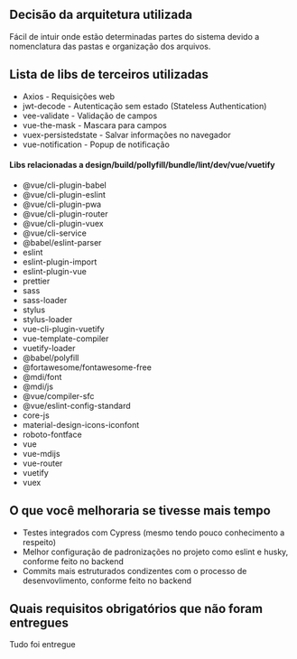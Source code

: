 ## Decisão da arquitetura utilizada
	
Fácil de intuir onde estão determinadas partes do sistema devido a nomenclatura das pastas e organização dos arquivos.


## Lista de libs de terceiros utilizadas

* Axios - Requisições web
* jwt-decode - Autenticação sem estado (Stateless Authentication)
* vee-validate - Validação de campos
* vue-the-mask - Mascara para campos
* vuex-persistedstate - Salvar informações no navegador
* vue-notification - Popup de notificação

#### Libs relacionadas a design/build/pollyfill/bundle/lint/dev/vue/vuetify

* @vue/cli-plugin-babel
* @vue/cli-plugin-eslint
* @vue/cli-plugin-pwa
* @vue/cli-plugin-router
* @vue/cli-plugin-vuex
* @vue/cli-service
* @babel/eslint-parser
* eslint
* eslint-plugin-import
* eslint-plugin-vue
* prettier
* sass 
* sass-loader
* stylus
* stylus-loader
* vue-cli-plugin-vuetify
* vue-template-compiler
* vuetify-loader
* @babel/polyfill
* @fortawesome/fontawesome-free
* @mdi/font
* @mdi/js
* @vue/compiler-sfc
* @vue/eslint-config-standard
* core-js
* material-design-icons-iconfont
* roboto-fontface
* vue
* vue-mdijs
* vue-router
* vuetify
* vuex


## O que você melhoraria se tivesse mais tempo

* Testes integrados com Cypress (mesmo tendo pouco conhecimento a respeito)
* Melhor configuração de padronizações no projeto como eslint e husky, conforme feito no backend
* Commits mais estruturados condizentes com o processo de desenvovlimento, conforme feito no backend


## Quais requisitos obrigatórios que não foram entregues

Tudo foi entregue